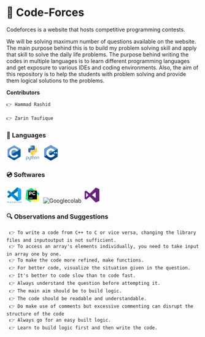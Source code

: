 # 👊 Code-Forces

Codeforces is a website that hosts competitive programming contests. 

We will be solving maximum number of questions available on the website. The main purpose behind this is to build my problem solving skill and apply that skill to solve the daily life problems. The purpose behind writing the codes in multiple languages is to learn different programming languages and get exposure to various IDEs and coding environments. Also, the aim of this repository is to help the students with problem solving and provide them logical solutions to the problems. 

**Contributors**

    👉 Hammad Rashid

    👉 Zarin Taufique
 
### :hammer: Languages
<img src="https://github.com/devicons/devicon/blob/master/icons/c/c-original.svg"  title="C" alt="C" width="40" height="40"/>&nbsp;
<img src="https://github.com/devicons/devicon/blob/master/icons/python/python-original-wordmark.svg"  title="Python" alt="Python" width="40" height="40"/>&nbsp;
<img src="https://github.com/devicons/devicon/blob/master/icons/cplusplus/cplusplus-original.svg"  title="C++" alt="C++" width="40" height="40"/>&nbsp;

### 💿 Softwares
 <img src="https://github.com/devicons/devicon/blob/master/icons/vscode/vscode-original-wordmark.svg"  title="VScode" alt="VSC" width="40" height="40"/>&nbsp;
 <img src="https://github.com/devicons/devicon/blob/master/icons/pycharm/pycharm-original.svg"  title="Pycharm" alt="PyC" width="40" height="40"/>&nbsp;
 <img src="https://miro.medium.com/max/256/0*zNcjWYiZcJgreZAs.png"  title="Colab" alt="Googlecolab" width="60" height="52"/>&nbsp;
 <img src="https://github.com/devicons/devicon/blob/master/icons/visualstudio/visualstudio-plain.svg"  title="VS" alt="VS" width="40" height="40"/>&nbsp;


### :mag: Observations and Suggestions
     👉 To write a code from C++ to C or vice versa, changing the library files and inputoutput is not sufficient.
     👉 To access an array's elements individually, you need to take input in array one by one.
     👉 To make the code more refined, make functions.
     👉 For better code, visualize the situation given in the question.
     👉 It's better to code slow than to code fast.
     👉 Always understand the question before attempting it.
     👉 The main aim should be to build logic.
     👉 The code should be readable and understandable. 
     👉 Do make use of comments but excessive commenting can disrupt the structure of the code
     👉 Always go for an easy built logic.
     👉 Learn to build logic first and then write the code.
     
     
